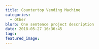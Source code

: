 ```yaml
---
title: Countertop Vending Machine
categories:
  - Other
blurb: One sentence project description
date: 2018-05-27 16:36:45
tags:
featured_image:
---
```

